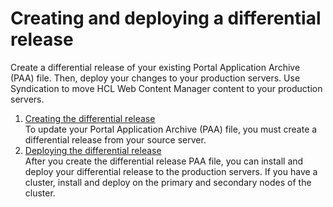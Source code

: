 # Creating and deploying a differential release

Create a differential release of your existing Portal Application Archive \(PAA\) file. Then, deploy your changes to your production servers. Use Syndication to move HCL Web Content Manager content to your production servers.

1.  [Creating the differential release](../deploy/dep_diff.md)  
To update your Portal Application Archive \(PAA\) file, you must create a differential release from your source server.
2.  [Deploying the differential release](../deploy/dep_deploy_diff.md)  
After you create the differential release PAA file, you can install and deploy your differential release to the production servers. If you have a cluster, install and deploy on the primary and secondary nodes of the cluster.


